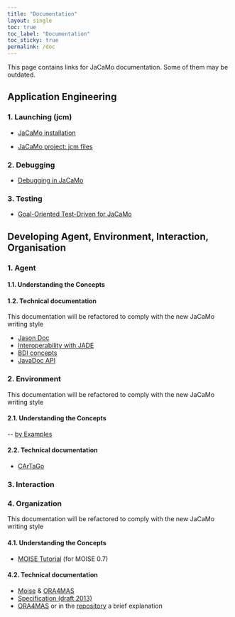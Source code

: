 ```yaml
---
title: "Documentation"
layout: single
toc: true
toc_label: "Documentation"
toc_sticky: true
permalink: /doc
---
```


This page contains links for JaCaMo documentation. Some of them may be outdated. 

<!-- [link to documentation hosted in JaCaMo repository](http://jacamo-lang.github.io/jacamo/){:target="_blank"} -->

## Application Engineering

### 1. Launching (jcm)

- [JaCaMo installation](http://jacamo-lang.github.io/jacamo/install.html)

- [JaCaMo project: jcm files](https://jacamo-lang.github.io/jacamo/jcm.html)

### 2. Debugging

- [Debugging in JaCaMo](https://jacamo-lang.github.io/jacamo/debug.html)

### 3. Testing

- [Goal-Oriented Test-Driven for JaCaMo](https://jacamo-lang.github.io/jacamo/tutorials/tdd/readme.html)

## Developing Agent, Environment, Interaction, Organisation

### 1. Agent 

#### 1.1. Understanding the Concepts  

#### 1.2. Technical documentation

This documentation will be refactored to comply with the new JaCaMo writing style

- [Jason Doc](http://jason-lang.github.io/jason/)
- [Interoperability with JADE](http://jason-lang.github.io/jason/tutorials/jason-jade/readme.html)
- [BDI concepts](http://jason-lang.github.io/jason/tutorials/hello-bdi/readme.html)
- [JavaDoc API](https://jason-lang.github.io/api/)

### 2. Environment  

This documentation will be refactored to comply with the new JaCaMo writing style

#### 2.1. Understanding the Concepts  

-- [by Examples](https://cartago.sourceforge.net/?page_id=47)

#### 2.2. Technical documentation 

- [CArTaGo](http://cartago.sf.net/doc)
<!-- - API -->

### 3. Interaction

### 4. Organization

This documentation will be refactored to comply with the new JaCaMo writing style

#### 4.1. Understanding the Concepts 

- [MOISE Tutorial](https://github.com/moise-lang/moise/blob/master/doc/tutorial/tutorial.pdf) (for MOISE 0.7)  

#### 4.2. Technical documentation

- [Moise](http://moise.sourceforge.net/doc) & [ORA4MAS](http://moise.sourceforge.net/doc/ora4mas)
- [Specification (draft 2013)](https://github.com/moise-lang/moise/blob/master/doc/specification/moise-spec.pdf)
- [ORA4MAS](https://moise.sourceforge.net/doc/ora4mas/) or in the [repository](https://github.com/moise-lang/moise/tree/master/doc/ora4mas) a brief explanation
<!-- - API -->

